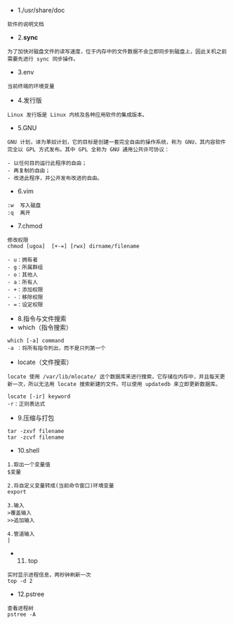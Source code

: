 - 1./usr/share/doc
```
软件的说明文档
```

- 2.**sync**
```
为了加快对磁盘文件的读写速度，位于内存中的文件数据不会立即同步到磁盘上，因此关机之前需要先进行 sync 同步操作。
```

- 3.env
```
当前终端的环境变量
```

- 4.发行版
```
Linux 发行版是 Linux 内核及各种应用软件的集成版本。
```

- 5.GNU
```
GNU 计划，译为革奴计划，它的目标是创建一套完全自由的操作系统，称为 GNU，其内容软件完全以 GPL 方式发布。其中 GPL 全称为 GNU 通用公共许可协议：

- 以任何目的运行此程序的自由；
- 再复制的自由；
- 改进此程序，并公开发布改进的自由。
```

- 6.vim
```
:w	写入磁盘
:q	离开
```

- 7.chmod
```
修改权限
chmod [ugoa]  [+-=] [rwx] dirname/filename

- u：拥有者
- g：所属群组
- o：其他人
- a：所有人
- +：添加权限
- -：移除权限
- =：设定权限
```

- 8.指令与文件搜索
- which（指令搜索）
```
which [-a] command
-a ：将所有指令列出，而不是只列第一个
```
- locate（文件搜索）
```
locate 使用 /var/lib/mlocate/ 这个数据库来进行搜索，它存储在内存中，并且每天更新一次，所以无法用 locate 搜索新建的文件。可以使用 updatedb 来立即更新数据库。

locate [-ir] keyword
-r：正则表达式
```

- 9.压缩与打包
```
tar -zxvf filename
tar -zcvf filename
```

- 10.shell
```
1.取出一个变量值          
$变量

2.将自定义变量转成(当前命令窗口)环境变量  
export

3.输入
>覆盖输入
>>追加输入

4.管道输入
|
```

- 11. top
```
实时显示进程信息，两秒钟刷新一次
top -d 2
```

- 12.pstree
```
查看进程树
pstree -A
```
